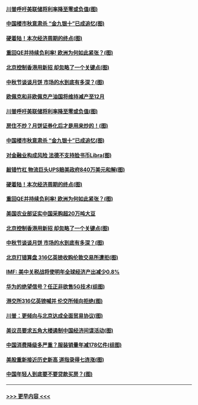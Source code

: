 #### [川普呼吁美联储将利率降至零或负值(图)](../pages/p5/907303.md?t=09141522) 
#### [中国楼市秋意肃杀 “金九银十”已成追忆(图)](../pages/p5/907275.md?t=09141522) 
#### [硬着陆！本次经济周期的终点(图)](../pages/p5/907268.md?t=09141522) 
#### [重回QE并持续负利率! 欧洲为何如此紧张？(图)](../pages/p5/907269.md?t=09141522) 
#### [北京控制香港用新招 却忽略了一个关键点(图)](../pages/p5/907256.md?t=09141522) 
#### [中秋节谈谈月饼 市场的水到底有多深？(图)](../pages/p5/907241.md?t=09141522) 
#### [欧佩克和非欧佩克产油国将维持减产至12月](../pages/p5/907339.md?t=09141522) 
#### [川普呼吁美联储将利率降至零或负值(图)](../pages/p5/907303.md?t=09141522) 
#### [房住不炒？月饼证券化后才是用来炒的！(图)](../pages/p5/907337.md?t=09141522) 
#### [中国楼市秋意肃杀 “金九银十”已成追忆(图)](../pages/p5/907275.md?t=09141522) 
#### [对金融业构成风险 法德不支持脸书币Libra(图)](../pages/p5/907312.md?t=09141522) 
#### [敲错竹杠 物流巨头UPS赔美政府840万美元和解(图)](../pages/p5/907308.md?t=09141522) 
#### [硬着陆！本次经济周期的终点(图)](../pages/p5/907268.md?t=09141522) 
#### [重回QE并持续负利率! 欧洲为何如此紧张？(图)](../pages/p5/907269.md?t=09141522) 
#### [美国农业部证实中国采购超20万吨大豆](../pages/p5/907287.md?t=09141522) 
#### [北京控制香港用新招 却忽略了一个关键点(图)](../pages/p5/907256.md?t=09141522) 
#### [中秋节谈谈月饼 市场的水到底有多深？(图)](../pages/p5/907241.md?t=09141522) 
#### [北京打错算盘 316亿英镑收购伦敦交易所遭拒(图)](../pages/p5/907236.md?t=09141522) 
#### [IMF: 美中关税战将使明年全球经济产出减少0.8%](../pages/p5/907233.md?t=09141522) 
#### [华为的绝望信号？任正非欲售5G技术(组图)](../pages/p5/907155.md?t=09141522) 
#### [港交所316亿英镑喊并 伦交所倾向拒绝(图)](../pages/p5/907207.md?t=09141522) 
#### [川普：更倾向与北京达成全面贸易协议(图)](../pages/p5/907211.md?t=09141522) 
#### [美议员要求五角大楼遏制中国经济间谍活动(图)](../pages/p5/907199.md?t=09141522) 
#### [中国消费降级多严重？服装销量年减178亿件(组图)](../pages/p5/907157.md?t=09141522) 
#### [美股重新接近历史新高 道指录得七连涨(图)](../pages/p5/907182.md?t=09141522) 
#### [中国年轻人到底要不要贷款买房？(图)](../pages/p5/907162.md?t=09141522) 

----
#### [ >>> 更早内容 <<< ](../indexes/p5-earlier.md)
